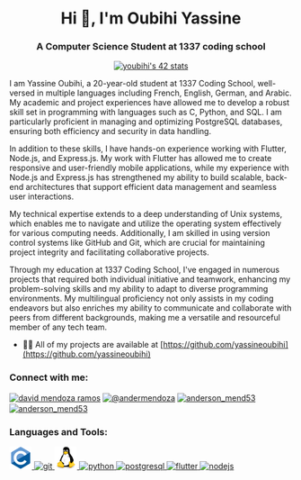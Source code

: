 <h1 align="center">Hi 👋, I'm Oubihi Yassine</h1>
<h3 align="center">A Computer Science Student at 1337 coding school</h3>
<p align="center">
    <a href="https://github.com/oakoudad/badge42">
        <img src="https://badge.mediaplus.ma/greenbinary/youbihi" alt="youbihi's 42 stats" />
    </a>
</p>
<p>
I am Yassine Oubihi, a 20-year-old student at 1337 Coding School, well-versed in multiple languages including French, English, German, and Arabic. My academic and project experiences have allowed me to develop a robust skill set in programming with languages such as C, Python, and SQL. I am particularly proficient in managing and optimizing PostgreSQL databases, ensuring both efficiency and security in data handling.

In addition to these skills, I have hands-on experience working with Flutter, Node.js, and Express.js. My work with Flutter has allowed me to create responsive and user-friendly mobile applications, while my experience with Node.js and Express.js has strengthened my ability to build scalable, back-end architectures that support efficient data management and seamless user interactions.

My technical expertise extends to a deep understanding of Unix systems, which enables me to navigate and utilize the operating system effectively for various computing needs. Additionally, I am skilled in using version control systems like GitHub and Git, which are crucial for maintaining project integrity and facilitating collaborative projects.

Through my education at 1337 Coding School, I've engaged in numerous projects that required both individual initiative and teamwork, enhancing my problem-solving skills and my ability to adapt to diverse programming environments. My multilingual proficiency not only assists in my coding endeavors but also enriches my ability to communicate and collaborate with peers from different backgrounds, making me a versatile and resourceful member of any tech team.
</p>

- 👨‍💻 All of my projects are available at [https://github.com/yassineoubihi](https://github.com/yassineoubihi)

<h3 align="left">Connect with me:</h3>
<p align="left">
<a href="https://www.linkedin.com/in/yassine-oubihi/" target="blank"><img align="center" src="https://raw.githubusercontent.com/rahuldkjain/github-profile-readme-generator/master/src/images/icons/Social/linked-in-alt.svg" alt="david mendoza ramos" height="30" width="40" /></a>
<a href="https://twitter.com/yassineoubihi4" target="blank"><img align="center" src="https://raw.githubusercontent.com/rahuldkjain/github-profile-readme-generator/master/src/images/icons/Social/twitter.svg" alt="@andermendoza" height="30" width="40" /></a>
<a href="https://www.instagram.com/youbihi741/" target="blank"><img align="center" src="https://raw.githubusercontent.com/rahuldkjain/github-profile-readme-generator/master/src/images/icons/Social/instagram.svg" alt="anderson_mend53" height="30" width="40" /></a>
<a href="mailto:youbihi129@gmail.com" target="blank"><img align="center" src="https://cdn.discordapp.com/attachments/1225953433601835162/1235291060234752163/Gmail_Logo_512px.png?ex=6633d5f3&is=66328473&hm=92118fbf2eb9d696608fa02755c38712161ad3b86b0c77755f6abe6e3ffaedda&" alt="anderson_mend53" height="30" width="40" /></a>
</p>

<h3 align="left">Languages and Tools:</h3>
<p align="left">
  <a href="https://www.cprogramming.com/" target="_blank" rel="noreferrer">
    <img
      src="https://raw.githubusercontent.com/devicons/devicon/master/icons/c/c-original.svg"
      alt="c"
      width="40"
      height="40"
    />
  </a>
  <a href="https://git-scm.com/" target="_blank" rel="noreferrer">
    <img
      src="https://www.vectorlogo.zone/logos/git-scm/git-scm-icon.svg"
      alt="git"
      width="40"
      height="40"
    />
  </a>
  <a href="https://www.linux.org/" target="_blank" rel="noreferrer">
    <img
      src="https://raw.githubusercontent.com/devicons/devicon/master/icons/linux/linux-original.svg"
      alt="linux"
      width="40"
      height="40"
    />
  </a>
  <a href="https://www.python.org/" target="_blank" rel="noreferrer">
    <img
      src="https://s3.dualstack.us-east-2.amazonaws.com/pythondotorg-assets/media/community/logos/python-logo-only.png"
      alt="python"
      width="40"
      height="40"
    /> </a>
  <a href="https://www.postgresql.org/" target="_blank" rel="noreferrer">
    <img
      src="https://static-00.iconduck.com/assets.00/postgresql-icon-497x512-at6qw0yb.png"
      alt="postgresql"
      width="40"
      height="40"
    />
  </a>
  <a href="https://flutter.dev/brand" target="_blank" rel="noreferrer">
    <img
      src="https://i.ibb.co/xHzkfNT/icons8-flutter-48.png"
      alt="flutter"
      width="40"
      height="40"
    />
  </a>
    <a href="https://nodejs.org/en/about/branding" target="_blank" rel="noreferrer">
    <img
      src="https://static-00.iconduck.com/assets.00/node-js-icon-454x512-nztofx17.png"
      alt="nodejs"
      width="40"
      height="40"
    />
  </a>
</p>
